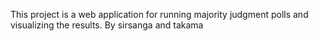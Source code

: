 This project is a web application for running majority judgment polls and visualizing the results.
By sirsanga and takama

